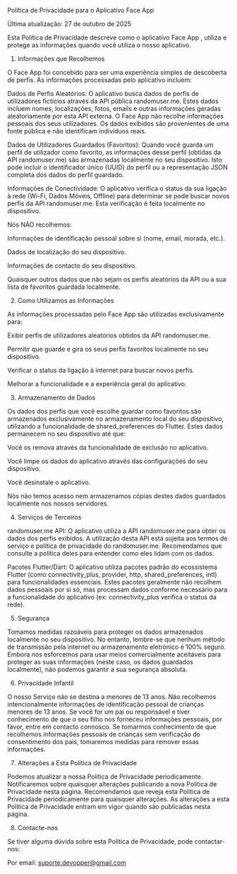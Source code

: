 Política de Privacidade para o Aplicativo Face App

Última atualização: 27 de outubro de 2025

Esta Política de Privacidade descreve como o aplicativo Face App , utiliza e protege as informações quando você utiliza o nosso aplicativo.

1. Informações que Recolhemos

O Face App foi concebido para ser uma experiência simples de descoberta de perfis. As informações processadas pelo aplicativo incluem:

Dados de Perfis Aleatórios: O aplicativo busca dados de perfis de utilizadores fictícios através da API pública randomuser.me. Estes dados incluem nomes, localizações, fotos, emails e outras informações geradas aleatoriamente por esta API externa. O Face App não recolhe informações pessoais dos seus utilizadores. Os dados exibidos são provenientes de uma fonte pública e não identificam indivíduos reais.

Dados de Utilizadores Guardados (Favoritos): Quando você guarda um perfil de utilizador como favorito, as informações desse perfil (obtidas da API randomuser.me) são armazenadas localmente no seu dispositivo. Isto pode incluir o identificador único (UUID) do perfil ou a representação JSON completa dos dados do perfil guardado.

Informações de Conectividade: O aplicativo verifica o status da sua ligação à rede (Wi-Fi, Dados Móveis, Offline) para determinar se pode buscar novos perfis da API randomuser.me. Esta verificação é feita localmente no dispositivo.

Nós NÃO recolhemos:

Informações de identificação pessoal sobre si (nome, email, morada, etc.).

Dados de localização do seu dispositivo.

Informações de contacto do seu dispositivo.

Quaisquer outros dados que não sejam os perfis aleatórios da API ou a sua lista de favoritos guardada localmente.

2. Como Utilizamos as Informações

As informações processadas pelo Face App são utilizadas exclusivamente para:

Exibir perfis de utilizadores aleatórios obtidos da API randomuser.me.

Permitir que guarde e gira os seus perfis favoritos localmente no seu dispositivo.

Verificar o status da ligação à internet para buscar novos perfis.

Melhorar a funcionalidade e a experiência geral do aplicativo.

3. Armazenamento de Dados

Os dados dos perfis que você escolhe guardar como favoritos são armazenados exclusivamente no armazenamento local do seu dispositivo, utilizando a funcionalidade de shared_preferences do Flutter. Estes dados permanecem no seu dispositivo até que:

Você os remova através da funcionalidade de exclusão no aplicativo.

Você limpe os dados do aplicativo através das configurações do seu dispositivo.

Você desinstale o aplicativo.

Nós não temos acesso nem armazenamos cópias destes dados guardados localmente nos nossos servidores.

4. Serviços de Terceiros

randomuser.me API: O aplicativo utiliza a API randomuser.me para obter os dados dos perfis exibidos. A utilização desta API está sujeita aos termos de serviço e política de privacidade do randomuser.me. Recomendamos que consulte a política deles para entender como eles lidam com os dados.

Pacotes Flutter/Dart: O aplicativo utiliza pacotes padrão do ecossistema Flutter (como connectivity_plus, provider, http, shared_preferences, intl) para funcionalidades essenciais. Estes pacotes geralmente não recolhem dados pessoais por si só, mas processam dados conforme necessário para a funcionalidade do aplicativo (ex: connectivity_plus verifica o status da rede).

5. Segurança

Tomamos medidas razoáveis para proteger os dados armazenados localmente no seu dispositivo. No entanto, lembre-se que nenhum método de transmissão pela internet ou armazenamento eletrónico é 100% seguro. Embora nos esforcemos para usar meios comercialmente aceitáveis para proteger as suas informações (neste caso, os dados guardados localmente), não podemos garantir a sua segurança absoluta.

6. Privacidade Infantil

O nosso Serviço não se destina a menores de 13 anos. Não recolhemos intencionalmente informações de identificação pessoal de crianças menores de 13 anos. Se você for um pai ou responsável e tiver conhecimento de que o seu filho nos forneceu informações pessoais, por favor, entre em contacto connosco. Se tomarmos conhecimento de que recolhemos informações pessoais de crianças sem verificação do consentimento dos pais, tomaremos medidas para remover essas informações.

7. Alterações a Esta Política de Privacidade

Podemos atualizar a nossa Política de Privacidade periodicamente. Notificaremos sobre quaisquer alterações publicando a nova Política de Privacidade nesta página. Recomendamos que reveja esta Política de Privacidade periodicamente para quaisquer alterações. As alterações a esta Política de Privacidade entram em vigor quando são publicadas nesta página.

8. Contacte-nos

Se tiver alguma dúvida sobre esta Política de Privacidade, pode contactar-nos:

Por email: suporte.devopper@gmail.com

